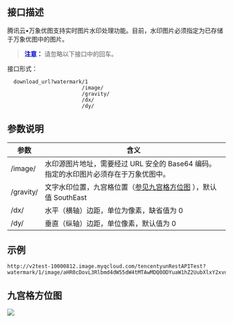 ## 接口描述
腾讯云•万象优图支持实时图片水印处理功能。目前，水印图片必须指定为已存储于万象优图中的图片。
><font color="#0000cc">**注意：** </font>
请忽略以下接口中的回车。

接口形式：
```
  download_url?watermark/1
                        /image/
                        /gravity/
                        /dx/
                        /dy/
```
## 参数说明
| 参数                       | 含义                                       |
| ------------------------ | ---------------------------------------- |
| /image/ | 水印源图片地址，需要经过 URL 安全的 Base64 编码。指定的水印图片必须存在于万象优图中。 |
| /gravity/       | 文字水印位置，九宫格位置（[参见九宫格方位图](#1) ），默认值 SouthEast |
| /dx/          | 水平（横轴）边距，单位为像素，缺省值为 0                     |
| /dy/          | 垂直（纵轴）边距，单位像素，默认值为 0                      |

## 示例
<span id="1"></span>
```
http://v2test-10000812.image.myqcloud.com/tencentyunRestAPITest?watermark/1/image/aHR0cDovL3Rlbmd4dW55dW4tMTAwMDQ0ODYuaW1hZ2UubXlxY2xvdWQuY29tL3NodWl5aW5fMi5wbmc=/gravity/southwest
```

## 九宫格方位图
![](http://qzonestyle.gtimg.cn/qzone/vas/opensns/res/img/apicankao-3.jpg)
